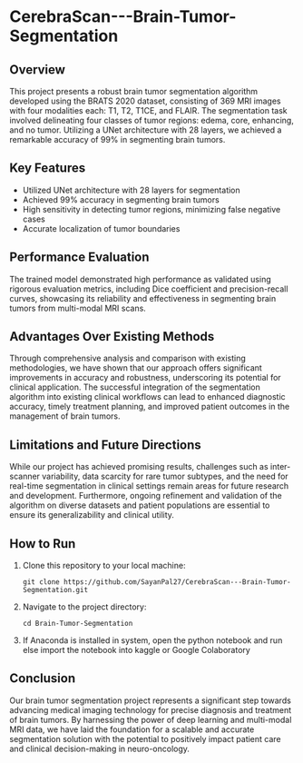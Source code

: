 # CerebraScan---Brain-Tumor-Segmentation
## Overview
This project presents a robust brain tumor segmentation algorithm developed using the BRATS 2020 dataset, consisting of 369 MRI images with four modalities each: T1, T2, T1CE, and FLAIR. The segmentation task involved delineating four classes of tumor regions: edema, core, enhancing, and no tumor. Utilizing a UNet architecture with 28 layers, we achieved a remarkable accuracy of 99% in segmenting brain tumors. 

## Key Features
- Utilized UNet architecture with 28 layers for segmentation
- Achieved 99% accuracy in segmenting brain tumors
- High sensitivity in detecting tumor regions, minimizing false negative cases
- Accurate localization of tumor boundaries

## Performance Evaluation
The trained model demonstrated high performance as validated using rigorous evaluation metrics, including Dice coefficient and precision-recall curves, showcasing its reliability and effectiveness in segmenting brain tumors from multi-modal MRI scans.

## Advantages Over Existing Methods
Through comprehensive analysis and comparison with existing methodologies, we have shown that our approach offers significant improvements in accuracy and robustness, underscoring its potential for clinical application. The successful integration of the segmentation algorithm into existing clinical workflows can lead to enhanced diagnostic accuracy, timely treatment planning, and improved patient outcomes in the management of brain tumors.

## Limitations and Future Directions
While our project has achieved promising results, challenges such as inter-scanner variability, data scarcity for rare tumor subtypes, and the need for real-time segmentation in clinical settings remain areas for future research and development. Furthermore, ongoing refinement and validation of the algorithm on diverse datasets and patient populations are essential to ensure its generalizability and clinical utility.

## How to Run
1. Clone this repository to your local machine:
    ```
    git clone https://github.com/SayanPal27/CerebraScan---Brain-Tumor-Segmentation.git
    ```
2. Navigate to the project directory:
    ```
    cd Brain-Tumor-Segmentation
    ```
3. If Anaconda is installed in system, open the python notebook and run else import the notebook into kaggle or Google Colaboratory
 

## Conclusion
Our brain tumor segmentation project represents a significant step towards advancing medical imaging technology for precise diagnosis and treatment of brain tumors. By harnessing the power of deep learning and multi-modal MRI data, we have laid the foundation for a scalable and accurate segmentation solution with the potential to positively impact patient care and clinical decision-making in neuro-oncology.
